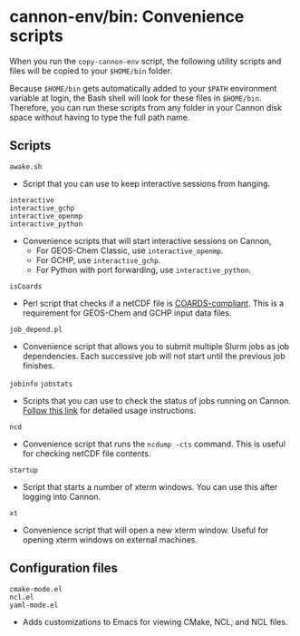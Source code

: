 # cannon-env/bin: Convenience scripts

When you run the `copy-cannon-env` script, the following utility scripts and files will be copied to your `$HOME/bin` folder.

Because `$HOME/bin` gets automatically added to your `$PATH` environment variable at login, the Bash shell will look for these files in `$HOME/bin`.  Therefore, you can run these scripts from any folder in your Cannon disk space without having to type the full path name.

## Scripts

`awake.sh`
  - Script that you can use to keep interactive sessions from hanging.

```
interactive
interactive_gchp
interactive_openmp
interactive_python
```
  - Convenience scripts that will start interactive sessions on Cannon,
     - For GEOS-Chem Classic, use `interactive_openmp`.
     - For GCHP, use `interactive_gchp`.
     - For Python with port forwarding, use `interactive_python`.

`isCoards`
  - Perl script that checks if a netCDF file is [COARDS-compliant](http://wiki.seas.harvard.edu/geos-chem/index.php/The_COARDS_netCDF_conventions_for_earth_science_data). This is a requirement for GEOS-Chem and GCHP input data files.

`job_depend.pl`
  - Convenience script that allows you to submit multiple Slurm jobs as job dependencies.  Each successive job will not start until the previous job finishes.

`jobinfo`
`jobstats`
  - Scripts that you can use to check the status of jobs running on Cannon.  [Follow this link](https://github.com/Harvard-ACMG/knowledge-base/blob/main/using-slurm-on-cannon-3.md) for detailed usage instructions.

`ncd`
  - Convenience script that runs the `ncdump -cts` command.  This is useful for checking netCDF file contents.

`startup`
  - Script that starts a number of xterm windows.  You can use this after logging into Cannon.

`xt`
  - Convenience script that will open a new xterm window.  Useful for opening xterm windows on external machines.


## Configuration files

```
cmake-mode.el
ncl.el
yaml-mode.el
```
- Adds customizations to Emacs for viewing CMake, NCL, and NCL files.
